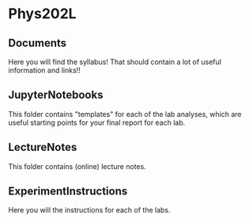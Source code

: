 # Phys202L


## Documents

Here you will find the syllabus!  That should contain a lot of useful information and links!!

## JupyterNotebooks

This folder contains "templates" for each of the lab analyses, which are useful starting points for your final report for each lab.

## LectureNotes

This folder contains (online) lecture notes.

## ExperimentInstructions

Here you will the instructions for each of the labs.
